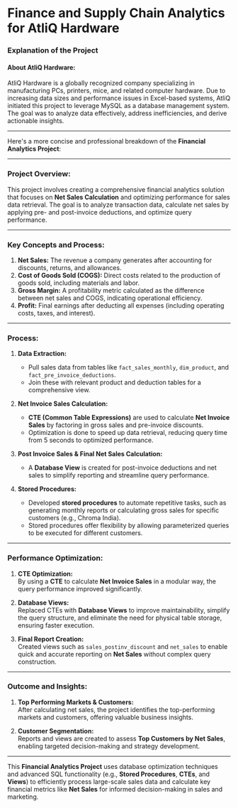 # Finance and Supply Chain Analytics for AtliQ Hardware

### Explanation of the Project

#### **About AtliQ Hardware:**  
AtliQ Hardware is a globally recognized company specializing in manufacturing PCs, printers, mice, and related computer hardware. Due to increasing data sizes and performance issues in Excel-based systems, AtliQ initiated this project to leverage MySQL as a database management system. The goal was to analyze data effectively, address inefficiencies, and derive actionable insights.

---

Here's a more concise and professional breakdown of the **Financial Analytics Project**:

---

### **Project Overview:**
This project involves creating a comprehensive financial analytics solution that focuses on **Net Sales Calculation** and optimizing performance for sales data retrieval. The goal is to analyze transaction data, calculate net sales by applying pre- and post-invoice deductions, and optimize query performance.

---

### **Key Concepts and Process:**

1. **Net Sales:** The revenue a company generates after accounting for discounts, returns, and allowances.
2. **Cost of Goods Sold (COGS):** Direct costs related to the production of goods sold, including materials and labor.
3. **Gross Margin:** A profitability metric calculated as the difference between net sales and COGS, indicating operational efficiency.
4. **Profit:** Final earnings after deducting all expenses (including operating costs, taxes, and interest).

---

### **Process:**

1. **Data Extraction:**
   - Pull sales data from tables like `fact_sales_monthly`, `dim_product`, and `fact_pre_invoice_deductions`.
   - Join these with relevant product and deduction tables for a comprehensive view.

2. **Net Invoice Sales Calculation:**
   - **CTE (Common Table Expressions)** are used to calculate **Net Invoice Sales** by factoring in gross sales and pre-invoice discounts.
   - Optimization is done to speed up data retrieval, reducing query time from 5 seconds to optimized performance.

3. **Post Invoice Sales & Final Net Sales Calculation:**
   - A **Database View** is created for post-invoice deductions and net sales to simplify reporting and streamline query performance.

4. **Stored Procedures:**
   - Developed **stored procedures** to automate repetitive tasks, such as generating monthly reports or calculating gross sales for specific customers (e.g., Chroma India).
   - Stored procedures offer flexibility by allowing parameterized queries to be executed for different customers.

---

### **Performance Optimization:**

1. **CTE Optimization:**  
   By using a **CTE** to calculate **Net Invoice Sales** in a modular way, the query performance improved significantly.
   
2. **Database Views:**  
   Replaced CTEs with **Database Views** to improve maintainability, simplify the query structure, and eliminate the need for physical table storage, ensuring faster execution.

3. **Final Report Creation:**  
   Created views such as `sales_postinv_discount` and `net_sales` to enable quick and accurate reporting on **Net Sales** without complex query construction.

---

### **Outcome and Insights:**

1. **Top Performing Markets & Customers:**  
   After calculating net sales, the project identifies the top-performing markets and customers, offering valuable business insights.

2. **Customer Segmentation:**  
   Reports and views are created to assess **Top Customers by Net Sales**, enabling targeted decision-making and strategy development.

---

This **Financial Analytics Project** uses database optimization techniques and advanced SQL functionality (e.g., **Stored Procedures**, **CTEs**, and **Views**) to efficiently process large-scale sales data and calculate key financial metrics like **Net Sales** for informed decision-making in sales and marketing.
